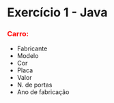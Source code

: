 <h1>Exercício 1 - Java</h1>

<h3><font color="red">Carro:</font></h3>

- Fabricante
- Modelo
- Cor
- Placa
- Valor
- N. de portas
- Ano de fabricação


